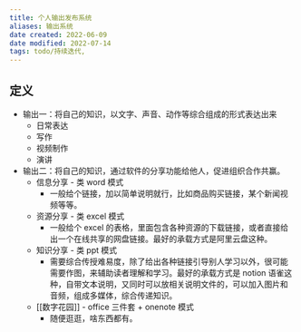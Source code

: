 ```yaml
---
title: 个人输出发布系统
aliases: 输出系统
date created: 2022-06-09
date modified: 2022-07-14
tags: todo/持续迭代, 
---
```


## 定义

- 输出一：将自己的知识，以文字、声音、动作等综合组成的形式表达出来
	- 日常表达
	- 写作
	- 视频制作
	- 演讲
- 输出二：将自己的知识，通过软件的分享功能给他人，促进组织合作共赢。
	- 信息分享 - 类 word 模式
		- 一般给个链接，加以简单说明就行，比如商品购买链接，某个新闻视频等等。
	- 资源分享 - 类 excel 模式
		- 一般给个 excel 的表格，里面包含各种资源的下载链接，或者直接给出一个在线共享的网盘链接。最好的承载方式是阿里云盘这种。
	- 知识分享 - 类 ppt 模式
		- 需要综合传授难易度，除了给出各种链接引导别人学习以外，很可能需要作图，来辅助读者理解和学习。最好的承载方式是 notion 语雀这种，自带文本说明，又同时可以放相关说明文件的，可以加入图片和音频，组成多媒体，综合传递知识。
	- [[数字花园]] - office 三件套 + onenote 模式
		- 随便逛逛，啥东西都有。
